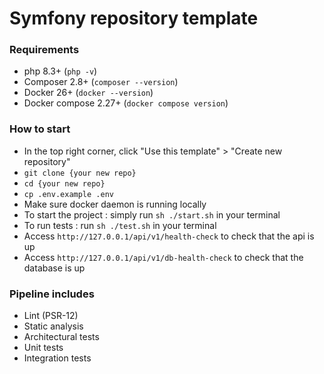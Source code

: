 # Symfony repository template 

### Requirements

- php 8.3+ (`php -v`)
- Composer 2.8+ (`composer --version`)
- Docker 26+ (`docker --version`)
- Docker compose 2.27+ (`docker compose version`)

### How to start

- In the top right corner, click "Use this template" > "Create new repository"
- `git clone {your new repo}`
- `cd {your new repo}`
- `cp .env.example .env`
- Make sure docker daemon is running locally
- To start the project : simply run `sh ./start.sh` in your terminal
- To run tests : run `sh ./test.sh` in your terminal
- Access `http://127.0.0.1/api/v1/health-check` to check that the api is up
- Access `http://127.0.0.1/api/v1/db-health-check` to check that the database is up

### Pipeline includes

- Lint (PSR-12)
- Static analysis
- Architectural tests
- Unit tests
- Integration tests

 
